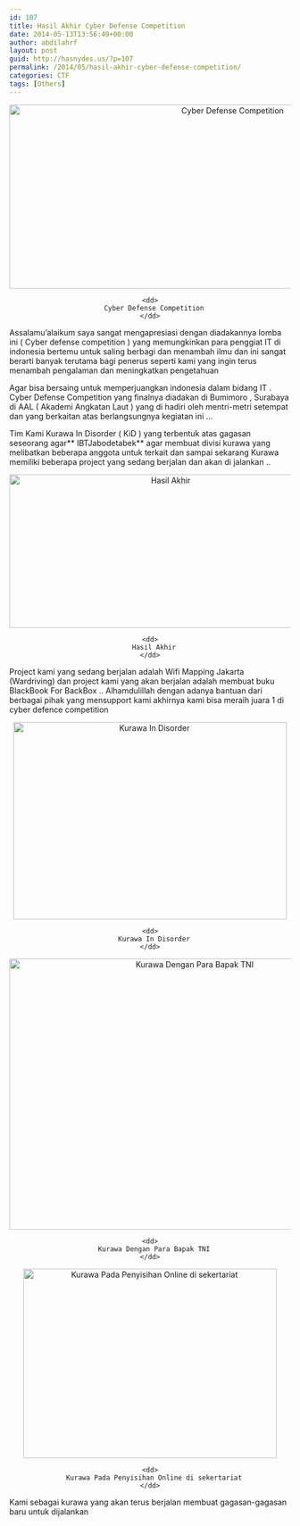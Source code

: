 ```yaml
---
id: 107
title: Hasil Akhir Cyber Defense Competition
date: 2014-05-13T13:56:49+00:00
author: abdilahrf
layout: post
guid: http://hasnydes.us/?p=107
permalink: /2014/05/hasil-akhir-cyber-defense-competition/
categories: CTF
tags: [Others]
---
```

<div style="text-align: center;">
  <dl id="attachment_133">
    <dt>
      <a href="http://kurawa.indonesianbacktrack.or.id/wp-content/uploads/2014/05/b2.png"><img src="http://kurawa.indonesianbacktrack.or.id/wp-content/uploads/2014/05/b2.png" alt="Cyber Defense Competition" width="784" height="330" /></a>
    </dt>
    
    <dd>
      Cyber Defense Competition
    </dd>
  </dl>
</div>

Assalamu&#8217;alaikum saya sangat mengapresiasi dengan diadakannya lomba ini ( Cyber defense competition ) yang memungkinkan para penggiat IT di indonesia bertemu untuk saling berbagi dan menambah ilmu dan ini sangat berarti banyak terutama bagi penerus seperti kami yang ingin terus menambah pengalaman dan meningkatkan pengetahuan

Agar bisa bersaing untuk memperjuangkan indonesia dalam bidang IT . Cyber Defense Competition yang finalnya diadakan di Bumimoro , Surabaya di AAL ( Akademi Angkatan Laut ) yang di hadiri oleh mentri-metri setempat dan yang berkaitan atas berlangsungnya kegiatan ini &#8230;

Tim Kami Kurawa In Disorder ( KiD ) yang terbentuk atas gagasan seseorang agar** IBTJabodetabek** agar membuat divisi kurawa yang melibatkan beberapa anggota untuk terkait dan sampai sekarang Kurawa memiliki beberapa project yang sedang berjalan dan akan di jalankan ..

<div style="text-align: center;">
  <dl id="attachment_137">
    <dt>
      <a href="http://kurawa.indonesianbacktrack.or.id/wp-content/uploads/2014/05/10246755_10201934587595305_4477240732872589371_n.jpg"><img src="http://kurawa.indonesianbacktrack.or.id/wp-content/uploads/2014/05/10246755_10201934587595305_4477240732872589371_n.jpg" alt="Hasil Akhir" width="562" height="275" /></a>
    </dt>
    
    <dd>
      Hasil Akhir
    </dd>
  </dl>
</div>

Project kami yang sedang berjalan adalah Wifi Mapping Jakarta (Wardriving) dan project kami yang akan berjalan adalah membuat buku BlackBook For BackBox .. Alhamdulillah dengan adanya bantuan dari berbagai pihak yang mensupport kami akhirnya kami bisa meraih juara 1 di cyber defence competition

<div style="text-align: center;">
  <dl id="attachment_132">
    <dt>
      <a href="http://kurawa.indonesianbacktrack.or.id/wp-content/uploads/2014/05/10308241_862777710402631_7731410227084854847_n.jpg"><img src="http://kurawa.indonesianbacktrack.or.id/wp-content/uploads/2014/05/10308241_862777710402631_7731410227084854847_n.jpg" alt="Kurawa In Disorder" width="490" height="354" /></a>
    </dt>
    
    <dd>
      Kurawa In Disorder
    </dd>
  </dl>
</div>

<div style="text-align: center;">
  <dl id="attachment_134">
    <dt>
      <a href="http://kurawa.indonesianbacktrack.or.id/wp-content/uploads/2014/05/10262044_10201902183548877_7272292953179758312_n.jpg"><img src="http://kurawa.indonesianbacktrack.or.id/wp-content/uploads/2014/05/10262044_10201902183548877_7272292953179758312_n.jpg" alt="Kurawa Dengan Para Bapak TNI" width="648" height="486" /></a>
    </dt>
    
    <dd>
      Kurawa Dengan Para Bapak TNI
    </dd>
  </dl>
</div>

<div style="text-align: center;">
  <dl id="attachment_135">
    <dt>
      <a href="http://kurawa.indonesianbacktrack.or.id/wp-content/uploads/2014/05/10177368_791666234178070_8398422249310253071_n.jpg"><img src="http://kurawa.indonesianbacktrack.or.id/wp-content/uploads/2014/05/10177368_791666234178070_8398422249310253071_n.jpg" alt="Kurawa Pada Penyisihan Online di sekertariat" width="454" height="340" /></a>
    </dt>
    
    <dd>
      Kurawa Pada Penyisihan Online di sekertariat
    </dd>
  </dl>
</div>

Kami sebagai kurawa yang akan terus berjalan membuat gagasan-gagasan baru untuk dijalankan